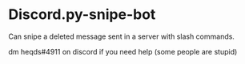 # Discord.py-snipe-bot
Can snipe a deleted message sent in a server with slash commands.

dm heqds#4911 on discord if you need help (some people are stupid)
